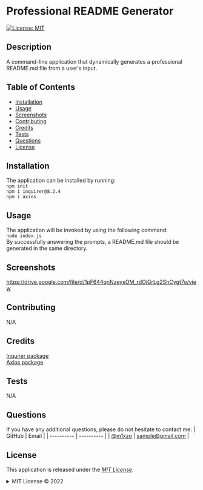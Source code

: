 # Professional README Generator
  [![License: MIT](https://img.shields.io/badge/License-MIT-blue.svg)](http://choosealicense.com/licenses/mit/)
  ## Description
  A command-line application that dynamically generates a professional README.md file from a user's input.
  ## Table of Contents
  - [Installation](#installation)
  - [Usage](#usage)  
  - [Screenshots](#screenshots)  
  - [Contributing](#contributing)
  - [Credits](#credits)
  - [Tests](#tests)
  - [Questions](#questions)
  - [License](#license)
  ## Installation
  The application can be installed by running:<br/>```npm init```<br/>```npm i inquirer@8.2.4```<br/>```npm i axios```<br/>
  ## Usage
  The application will be invoked by using the following command:<br/>```node index.js```<br/>By successfully answering the prompts, a README.md file should be generated in the same directory.
  ## Screenshots
  https://drive.google.com/file/d/1pF644qnNzeysOM_rdOjGrLg2ShCygt7o/view
  ## Contributing
  N/A
  ## Credits
  [Inquirer package](https://www.npmjs.com/package/inquirer/v/8.2.4)<br/> [Axios package](https://www.npmjs.com/package/axios)
  ## Tests
  N/A
  ## Questions
  If you have any additional questions, please do not hesitate to contact me:
  | GitHub     | Email      |
  | ---------- | ---------- |
  | [@m1xzo](https://www.github.com/m1xzo) | sample@gmail.com |
  ## License
  This application is released under the *[MIT License](http://choosealicense.com/licenses/mit/)*.
  <details>
  <summary>MIT License &copy 2022</summary>
  <p><blockquote>MIT License

Copyright (c) [year] [fullname]

Permission is hereby granted, free of charge, to any person obtaining a copy
of this software and associated documentation files (the "Software"), to deal
in the Software without restriction, including without limitation the rights
to use, copy, modify, merge, publish, distribute, sublicense, and/or sell
copies of the Software, and to permit persons to whom the Software is
furnished to do so, subject to the following conditions:

The above copyright notice and this permission notice shall be included in all
copies or substantial portions of the Software.

THE SOFTWARE IS PROVIDED "AS IS", WITHOUT WARRANTY OF ANY KIND, EXPRESS OR
IMPLIED, INCLUDING BUT NOT LIMITED TO THE WARRANTIES OF MERCHANTABILITY,
FITNESS FOR A PARTICULAR PURPOSE AND NONINFRINGEMENT. IN NO EVENT SHALL THE
AUTHORS OR COPYRIGHT HOLDERS BE LIABLE FOR ANY CLAIM, DAMAGES OR OTHER
LIABILITY, WHETHER IN AN ACTION OF CONTRACT, TORT OR OTHERWISE, ARISING FROM,
OUT OF OR IN CONNECTION WITH THE SOFTWARE OR THE USE OR OTHER DEALINGS IN THE
SOFTWARE.
</blockquote></p>
  </details>
